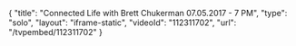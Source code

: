 {
    "title": "Connected Life with Brett Chukerman 07.05.2017 - 7 PM",
    "type": "solo",
    "layout": "iframe-static",
    "videoId": "112311702",
    "url": "\/tvpembed\/112311702"
}